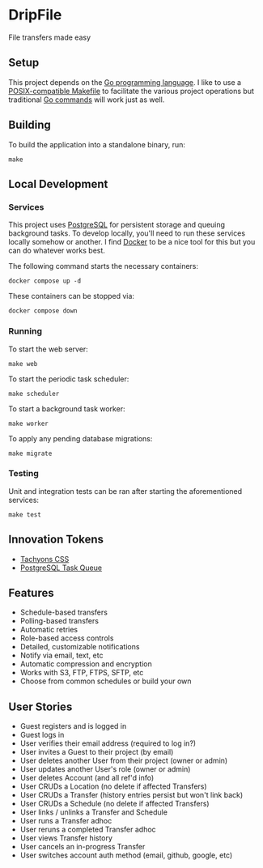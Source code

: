 # DripFile
File transfers made easy

## Setup
This project depends on the [Go programming language](https://golang.org/dl/).
I like to use a [POSIX-compatible Makefile](https://pubs.opengroup.org/onlinepubs/9699919799.2018edition/utilities/make.html) to facilitate the various project operations but traditional [Go commands](https://pkg.go.dev/cmd/go) will work just as well.

## Building
To build the application into a standalone binary, run:
```
make
```

## Local Development
### Services
This project uses [PostgreSQL](https://www.postgresql.org/) for persistent storage and queuing background tasks.
To develop locally, you'll need to run these services locally somehow or another.
I find [Docker](https://www.docker.com/) to be a nice tool for this but you can do whatever works best.

The following command starts the necessary containers:
```
docker compose up -d
```

These containers can be stopped via:
```
docker compose down
```

### Running
To start the web server:
```
make web
```

To start the periodic task scheduler:
```
make scheduler
```

To start a background task worker:
```
make worker
```

To apply any pending database migrations:
```
make migrate
```

### Testing
Unit and integration tests can be ran after starting the aforementioned services:
```
make test
```

## Innovation Tokens
* [Tachyons CSS](https://tachyons.io/)
* [PostgreSQL Task Queue](https://webapp.io/blog/postgres-is-the-answer/)

## Features
* Schedule-based transfers
* Polling-based transfers
* Automatic retries
* Role-based access controls
* Detailed, customizable notifications
* Notify via email, text, etc
* Automatic compression and encryption
* Works with S3, FTP, FTPS, SFTP, etc
* Choose from common schedules or build your own

## User Stories
* Guest registers and is logged in
* Guest logs in
* User verifies their email address (required to log in?)
* User invites a Guest to their project (by email)
* User deletes another User from their project (owner or admin)
* User updates another User's role (owner or admin)
* User deletes Account (and all ref'd info)
* User CRUDs a Location (no delete if affected Transfers)
* User CRUDs a Transfer (history entries persist but won't link back)
* User CRUDs a Schedule (no delete if affected Transfers)
* User links / unlinks a Transfer and Schedule
* User runs a Transfer adhoc
* User reruns a completed Transfer adhoc
* User views Transfer history
* User cancels an in-progress Transfer
* User switches account auth method (email, github, google, etc)
